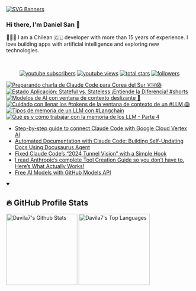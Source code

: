 [![SVG Banners](https://svg-banners.vercel.app/api?type=typeWriter&text1=Daniel%20San%20👨🏽‍💻%20|%20Serverless%20|%20Code%20GPT%20❤️&width=800&height=110)](https://github.com/Akshay090/svg-banners)

### Hi there, I'm Daniel San 👋

👨🏽‍💻 I am a Chilean 🇨🇱 developer with more than 15 years of experience. I love building apps with artificial intelligence and exploring new technologies.

<br>
<p align="center">
  <a href="https://www.youtube.com/@daniiielsan?sub_confirmation=1">
    <img alt="youtube subscribers" title="Subscribe to my YouTube channel" src="https://custom-icon-badges.demolab.com/youtube/channel/subscribers/UCNabExUbWCar1WvCGWaPNdQ?color=%23E05D44&label=SUBSCRIBE&logo=video&logoColor=white&style=for-the-badge&labelColor=CE4630"/></a>
  <a href="https://www.youtube.com/@daniiielsan?sub_confirmation=1">
    <img alt="youtube views" title="YouTube views" src="https://custom-icon-badges.demolab.com/youtube/channel/views/UCNabExUbWCar1WvCGWaPNdQ?color=%23E1AD0E&logo=video&logoColor=white&style=for-the-badge&labelColor=C79600"/></a> 
  <a href="https://github.com/davila7?tab=repositories&sort=stargazers">
    <img alt="total stars" title="Total stars on GitHub" src="https://custom-icon-badges.demolab.com/github/stars/davila7?color=55960c&style=for-the-badge&labelColor=488207&logo=star"/></a>
  <a href="https://github.com/davila7?tab=followers">
    <img alt="followers" title="Follow me on Github" src="https://custom-icon-badges.demolab.com/github/followers/davila7?color=236ad3&labelColor=1155ba&style=for-the-badge&logo=person-add&label=Follow&logoColor=white"/></a>
</p>
<!--
<details open> 
    <summary><h3>📺 Latest YouTube Videos</h3></summary> -->

<!-- BEGIN YOUTUBE-CARDS -->
[![Preparando charla de Claude Code para Corea del Sur 🇰🇷😱](https://ytcards.demolab.com/?id=N_A8pVIXBqQ&title=Preparando+charla+de+Claude+Code+para+Corea+del+Sur+%F0%9F%87%B0%F0%9F%87%B7%F0%9F%98%B1&lang=en&timestamp=1758237876&background_color=%230d1117&title_color=%23ffffff&stats_color=%23dedede&max_title_lines=1&width=250&border_radius=5 "Preparando charla de Claude Code para Corea del Sur 🇰🇷😱")](https://www.youtube.com/shorts/N_A8pVIXBqQ)
[![Estado Aplicación: Stateful vs. Stateless ¡Entiende la Diferencia! #shorts](https://ytcards.demolab.com/?id=ixcnYhLTTE0&title=Estado+Aplicaci%C3%B3n%3A+Stateful+vs.+Stateless+%C2%A1Entiende+la+Diferencia%21+%23shorts&lang=en&timestamp=1757605687&background_color=%230d1117&title_color=%23ffffff&stats_color=%23dedede&max_title_lines=1&width=250&border_radius=5 "Estado Aplicación: Stateful vs. Stateless ¡Entiende la Diferencia! #shorts")](https://www.youtube.com/shorts/ixcnYhLTTE0)
[![Modelos de AI con ventana de contexto deslizante 🤔](https://ytcards.demolab.com/?id=RHopzpj4fNQ&title=Modelos+de+AI+con+ventana+de+contexto+deslizante+%F0%9F%A4%94&lang=en&timestamp=1757557047&background_color=%230d1117&title_color=%23ffffff&stats_color=%23dedede&max_title_lines=1&width=250&border_radius=5 "Modelos de AI con ventana de contexto deslizante 🤔")](https://www.youtube.com/shorts/RHopzpj4fNQ)
[![Cuidado con llenar los #tokens de la ventana de contexto de un #LLM 😱](https://ytcards.demolab.com/?id=YYZppCuY7qw&title=Cuidado+con+llenar+los+%23tokens+de+la+ventana+de+contexto+de+un+%23LLM+%F0%9F%98%B1&lang=en&timestamp=1757445856&background_color=%230d1117&title_color=%23ffffff&stats_color=%23dedede&max_title_lines=1&width=250&border_radius=5 "Cuidado con llenar los #tokens de la ventana de contexto de un #LLM 😱")](https://www.youtube.com/shorts/YYZppCuY7qw)
[![Tipos de memoria de un LLM con #Langchain](https://ytcards.demolab.com/?id=AMK0xnMy68I&title=Tipos+de+memoria+de+un+LLM+con+%23Langchain&lang=en&timestamp=1757381410&background_color=%230d1117&title_color=%23ffffff&stats_color=%23dedede&max_title_lines=1&width=250&border_radius=5 "Tipos de memoria de un LLM con #Langchain")](https://www.youtube.com/shorts/AMK0xnMy68I)
[![Qué es y cómo trabajar con la memoria de los LLM - Parte 4](https://ytcards.demolab.com/?id=cM_CJPaD0kQ&title=Qu%C3%A9+es+y+c%C3%B3mo+trabajar+con+la+memoria+de+los+LLM+-+Parte+4&lang=en&timestamp=1757363546&background_color=%230d1117&title_color=%23ffffff&stats_color=%23dedede&max_title_lines=1&width=250&border_radius=5 "Qué es y cómo trabajar con la memoria de los LLM - Parte 4")](https://www.youtube.com/watch?v=cM_CJPaD0kQ)
<!-- END YOUTUBE-CARDS -->
<!--
</details>
 -->
 <!--
<details open> 
    <summary><h2>📝 Blog post</h2></summary>
-->
<!-- BLOG-POST-LIST:START -->
- [Step-by-step guide to connect Claude Code with Google Cloud Vertex AI](https://medium.com/@dan.avila7/step-by-step-guide-to-connect-claude-code-with-google-cloud-vertex-ai-17e7916e711e?source=rss-3a9533f001c5------2)
- [Automated Documentation with Claude Code: Building Self-Updating Docs Using Docusaurus Agent](https://medium.com/@dan.avila7/automated-documentation-with-claude-code-building-self-updating-docs-using-docusaurus-agent-2c85d3ec0e19?source=rss-3a9533f001c5------2)
- [Fixed Claude Code’s “2024 Tunnel Vision” with a Simple Hook](https://medium.com/@dan.avila7/fixed-claude-codes-2024-tunnel-vision-with-a-simple-hook-cb32cfaf9b27?source=rss-3a9533f001c5------2)
- [I read Anthropic’s complete Tool Creation Guide so you don’t have to. Here’s What Actually Works!](https://medium.com/@dan.avila7/i-read-anthropics-complete-tool-creation-guide-so-you-don-t-have-to-here-s-what-actually-works-dc9377f20913?source=rss-3a9533f001c5------2)
- [Free AI Models with GitHub Models API](https://medium.com/@dan.avila7/free-ai-models-with-github-models-api-0464c4ae7f16?source=rss-3a9533f001c5------2)
<!-- BLOG-POST-LIST:END -->
<!--
</details>
-->

<details open> 
  <summary><h2>🔥 GitHub Profile Stats</h2></summary>
<!-- https://github.com/anuraghazra/github-readme-stats -->

  <a href="https://github.com/anuraghazra/github-readme-stats"><img alt="Davila7's Github Stats" src="https://denvercoder1-github-readme-stats.vercel.app/api/?username=davila7&show_icons=true&include_all_commits=true&count_private=true&theme=react&hide_border=true&bg_color=1F222E&title_color=F85D7F&icon_color=F8D866" height="192px"/></a>
  <a href="https://github.com/anuraghazra/github-readme-stats"><img alt="Davila7's Top Languages" src="https://github-readme-stats.vercel.app/api/top-langs/?username=davila7&langs_count=8&layout=compact&theme=react&hide_border=true&bg_color=1F222E&title_color=F85D7F&icon_color=F8D866&hide=Jupyter%20Notebook" height="192px"/></a>
  
</details>
